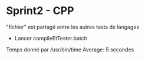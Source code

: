 # Sprint2 - CPP

"fichier" est partagé entre les autres tests de langages

- Lancer compileEtTester.batch

Temps donné par /usr/bin/time
Average: 5 secondes
